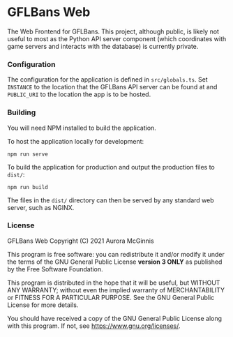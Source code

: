 # GFLBans Web

The Web Frontend for GFLBans. This project, although public, is likely not useful to most as the Python API server component (which coordinates with game servers and interacts with the database) is currently private.

### Configuration

The configuration for the application is defined in `src/globals.ts`. Set `INSTANCE` to the location that the GFLBans API server can be found at and `PUBLIC_URI` to the location the app is to be hosted.

### Building

You will need NPM installed to build the application.

To host the application locally for development:

```
npm run serve
```

To build the application for production and output the production files to `dist/`:

```
npm run build
```

The files in the `dist/` directory can then be served by any standard web server, such as NGINX.

### License

GFLBans Web
Copyright (C) 2021  Aurora McGinnis

This program is free software: you can redistribute it and/or modify it under the terms of the GNU General Public License **version 3 ONLY** as published by the Free Software Foundation.

This program is distributed in the hope that it will be useful, but WITHOUT ANY WARRANTY; without even the implied warranty of MERCHANTABILITY or FITNESS FOR A PARTICULAR PURPOSE.  See the GNU General Public License for more details.

You should have received a copy of the GNU General Public License along with this program.  If not, see <https://www.gnu.org/licenses/>.